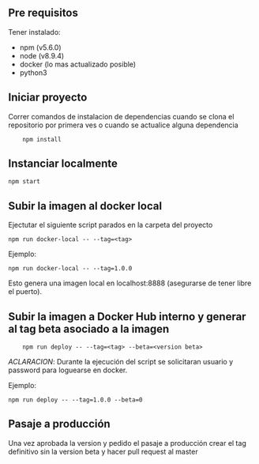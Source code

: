 
 
## Pre requisitos 

Tener instalado:
- npm (v5.6.0)
- node (v8.9.4)
- docker (lo mas actualizado posible)
- python3

## Iniciar proyecto

Correr comandos de instalacion de dependencias cuando se clona el repositorio por primera ves o cuando se actualice alguna dependencia

        npm install
	
## Instanciar localmente

	npm start

  
## Subir la imagen al docker local

Ejectutar el siguiente script parados en la carpeta del proyecto
 
	npm run docker-local -- --tag=<tag>

Ejemplo: 
		
	npm run docker-local -- --tag=1.0.0

Esto genera una imagen local en localhost:8888 (asegurarse de tener libre el puerto). 

## Subir la imagen a Docker Hub interno y generar al tag beta asociado a la imagen

        npm run deploy -- --tag=<tag> --beta=<version beta>


*ACLARACION*: Durante la ejecución del script se solicitaran usuario y password para loguearse en docker.

Ejemplo:
		
	npm run deploy -- --tag=1.0.0 --beta=0

## Pasaje a producción

Una vez aprobada la version y pedido el pasaje a producción crear el tag definitivo sin la version beta y hacer pull request al master

        
        

		
